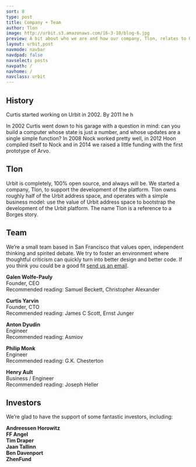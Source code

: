 ```yaml
---
sort: 8
type: post
title: Company + Team
author: Tlon
image: http://urbit.s3.amazonaws.com/16-3-10/blog-6.jpg
preview: A bit about who we are and how our company, Tlon, relates to Urbit the open-source project.
layout: urbit,post
navmode: navbar
navdpad: false
navselect: posts
navpath: /
navhome: /
navclass: urbit
---
```


## History

Curtis started working on Urbit in 2002.  By 2011 he h

In 2002 Curtis went down to his garage with a question in mind: can
you build a computer whose state is just a number, and whose updates
are a single simple function?  In 2008 Nock worked pretty well, in
2012 Hoon compiled itself to Nock and in 2014 we raised a little
funding with the first prototype of Arvo.

## Tlon

Urbit is completely, 100% open source, and always will be.  We started
a company, Tlon, to support the development of the platform.  Tlon
owns roughly half of the Urbit address space, and operates with a
simple business model: use the value of Urbit address space to
bootstrap the development of the Urbit platform.  The name Tlon is a
reference to a Borges story.

## Team

We’re a small team based in San Francisco that values open,
independent thinking and spirited debate.  We try to foster an
environment where thoughtful criticism can quickly turn into better
design and better code.  If you think you could be a good fit [send us
an email](urbit@urbit.org).

**Galen Wolfe-Pauly** <br />
Founder, CEO<br />
Recommended reading: Samuel Beckett, Christopher Alexander

**Curtis Yarvin** <br />
Founder, CTO<br />
Recommended reading: James C Scott, Ernst Junger

**Anton Dyudin** <br />
Engineer<br />
Recommended reading: Asmiov

**Philip Monk** <br />
Engineer<br />
Recommended reading: G.K. Chesterton

**Henry Ault** <br />
Business / Engineer<br />
Recommended reading: Joseph Heller

## Investors

We’re glad to have the support of some fantastic investors, including:

**Andreessen Horowitz** <br />
**FF Angel** <br />
**Tim Draper** <br />
**Jaan Tallinn** <br />
**Ben Davenport** <br />
**ZhenFund**
